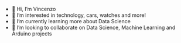 - 👋 Hi, I’m Vincenzo
- 👀 I’m interested in technology, cars, watches and more!
- 🌱 I’m currently learning more about Data Science
- 💞️ I’m looking to collaborate on Data Science, Machine Learning and Arduino projects

<!---
raimondoDiSangro/raimondoDiSangro is a ✨ special ✨ repository because its `README.md` (this file) appears on your GitHub profile.
You can click the Preview link to take a look at your changes.
--->

